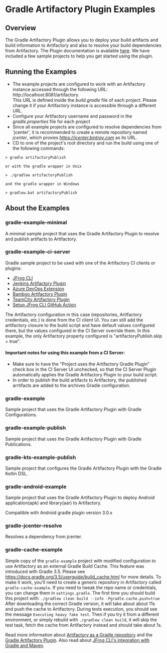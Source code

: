 # Gradle Artifactory Plugin Examples

## Overview
The Gradle Artifactory Plugin allows you to deploy your build artifacts and build information to Artifactory and also to resolve
your build dependencies from Artifactory.
The Plugin documentation is available [here](https://www.jfrog.com/confluence/display/RTF/Gradle+Artifactory+Plugin).
We have included a few sample projects to help you get started using the plugin.

## Running the Examples
* The example projects are configured to work with an Artifactory instance accessed through the following URL:<br>
http://localhost:8081/artifactory<br>
This URL is defined inside the *build.gradle* file of each project. Please change it if your Artifactory instance is accessible through a different URL.
* Configure your Artifactory username and password in the *gradle.properties* file for each project
* Since all example projects are configured to resolve dependencies from 'jcenter', it is recommended to create a remote repository named *jcenter*, which proxies *https://jcenter.bintray.com* as its URL.
* CD to one of the project's root directory and run the build using one of the following commands:

```console
> gradle artifactoryPublish

or with the gradle wrapper in Unix

> ./gradlew artifactoryPublish

and the gradle wrapper in Windows

> gradlew.bat artifactoryPublish
```

## About the Examples
### gradle-example-minimal
A minimal sample project that uses the Gradle Artifactory Plugin to resolve and publish artifacts to Artifactory.

### gradle-example-ci-server
Gradle sample project to be used with one of the Artifactory CI clients or plugins:
* [JFrog CLI](https://www.jfrog.com/confluence/display/CLI/JFrog+CLI)
* [Jenkins Artifactory Plugin](https://www.jfrog.com/confluence/display/JFROG/Jenkins+Artifactory+Plug-in)
* [Azure DevOps Extension](https://www.jfrog.com/confluence/display/JFROG/Artifactory+Azure+DevOps+Extension)
* [Bamboo Artifactory Plugin](https://www.jfrog.com/confluence/display/JFROG/Bamboo+Artifactory+Plug-in)
* [TeamCity Artifactory Plugin](https://www.jfrog.com/confluence/display/JFROG/TeamCity+Artifactory+Plug-in)
* [Setup JFrog CLI GitHub Action](https://github.com/marketplace/actions/setup-jfrog-cli)

The Artifactory configuration in this case (repositories, Artifactory credentials, etc.)
is done from the CI client UI.
You can still add the artifactory closure to the build script and have default values configured there,
but the values configured in the CI Server override them.
In this example, the only Artifactory property configured is "artifactoryPublish.skip = true".

#### Important notes for using this example from a CI Server:

* Make sure to have the "Project uses the Artifactory Gradle Plugin" check box in the CI Server UI unchecked, so that the CI Server Plugin automatically applies the Gradle Artifactory Plugin to your
build script.
* In order to publish the build artifacts to Artifactory, the published arrtifacts are added to the archives Gradle configuration.

### gradle-example
Sample project that uses the Gradle Artifactory Plugin with Gradle Configurations.

### gradle-example-publish
Sample project that uses the Gradle Artifactory Plugin with Gradle Publications.

### gradle-kts-example-publish
Sample project that configures the Gradle Artifactory Plugin with the Gradle Kotlin DSL.

### gradle-android-example
Sample project that uses the Gradle Artifactory Plugin to deploy Android application(apk) and library(aar) to Artifactory.

Compatible with Android gradle plugin version 3.0.x

### gradle-jcenter-resolve
Resolves a dependency from jcenter.

### gradle-cache-example
Simple copy of the `gradle-example` project with modified configuration to use Artifactory as an external
Gradle Build Cache. This feature was introduced with Gradle 3.5.
Please see https://docs.gradle.org/3.5/userguide/build_cache.html for more details.
To make it work, you'll need to create a generic repository in Artifactory called `gradle-cache-example`.
If you need to tweak the repo name or credentials, you can change them in `settings.gradle`.
The first time you should build this project with:
 `./gradlew clean build --info -Pgradle.cache.push=true`
After downloading the correct Gradle version, it will take about about 11s and push the cache to Artifactory. During
tests execution, you should see the message `Executing heavy fake test`.
Then if you try it from a different environment, or simply rebuild with `./gradlew clean build`,
it will skip the test task, fetch the cache from Artifactory instead and should take about 1s.

Read more information about [Artifactory as a Gradle repository](https://jfrog.com/integration/gradle-repository/) and the [Gradle Artifactory Plugin](https://www.jfrog.com/confluence/display/RTF/Gradle+Artifactory+Plugin).
Also read about [JFrog CLI's integration with Gradle and Maven](https://www.jfrog.com/confluence/display/CLI/CLI+for+JFrog+Artifactory#CLIforJFrogArtifactory-RunningMavenandGradleBuilds).